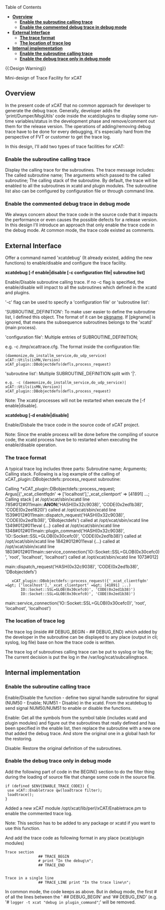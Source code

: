 <!-- START doctoc generated TOC please keep comment here to allow auto update -->
<!-- DON'T EDIT THIS SECTION, INSTEAD RE-RUN doctoc TO UPDATE -->
Table of Contents

- [**Overview**](#overview)
  - [**Enable the subroutine calling trace**](#enable-the-subroutine-calling-trace)
  - [**Enable the commented debug trace in debug mode**](#enable-the-commented-debug-trace-in-debug-mode)
- [**External Interface**](#external-interface)
  - [**The trace format**](#the-trace-format)
  - [**The location of trace log**](#the-location-of-trace-log)
- [**Internal implementation**](#internal-implementation)
  - [**Enable the subroutine calling trace**](#enable-the-subroutine-calling-trace-1)
  - [**Enable the debug trace only in debug mode**](#enable-the-debug-trace-only-in-debug-mode)

<!-- END doctoc generated TOC please keep comment here to allow auto update -->

{{:Design Warning}} 

Mini-design of Trace Facility for xCAT 


## **Overview**

In the present code of xCAT that no common approach for developer to generate the debug trace. Generally, developer adds the 'print/Dumper/MsgUtils' code inside the xcatd/plugins to display some run-time variables/status in the development phase and remove/comment out them for the release version. The operations of adding/removing debug trace have to be done for every debugging, it's especially hard from the perspective of FVT or customer to get the trace log. 

In this design, I'll add two types of trace facilities for xCAT: 

### **Enable the subroutine calling trace**

Display the calling trace for the subroutines. The trace message includes: The called subroutine name; The arguments which passed to the called subroutine; The calling stack of the subroutine. By default, the trace will be enabled to all the subroutines in xcatd and plugin modules. The subroutine list also can be configured by configuration file or through command line. 

### **Enable the commented debug trace in debug mode**

We always concern about the trace code in the source code that it impacts the performance or even causes the possible defects for a release version. In this design I'll introduce an approach that only enable the trace code in the debug mode. At common mode, the trace code existed as comments. 

## **External Interface**

Offer a command named 'xcatdebug' (It already existed, adding the new functions) to enable/disable and configure the trace facility. 

**xcatdebug [-f enable|disable [-c configuration file| subroutine list]**

Enable/Disable subroutine calling trace. If no -c flag is specified, the enable/disable will impact to all the subroutines which defined in the xcatd and plugins. 

'-c' flag can be used to specify a 'configuration file' or 'subroutine list': 

'SUBROUTINE_DEFINITION': To make user easier to define the subroutine list, I defined this object. The format of it can be [pkgname](sub1,sub2,...). If [pkgname] is ignored, that means the subsequence subroutines belongs to the 'xcatd' (main process). 

'configuration file': Multiple entries of SUBROUTINE_DEFINITION; 

e.g. -c /tmp/xcattrace.cfg. The format inside the configuration file: 
    
    (daemonize,do_installm_service,do_udp_service)
    xCAT::Utils(isMN,Version)
    xCAT_plugin::DBobjectdefs(defls,process_request)
    

'subroutine list': Multiple SUBROUTINE_DEFINITION split with '|'. 
    
    e.g. -c (daemonize,do_installm_service,do_udp_service)|
    xCAT::Utils(isMN,Version)|
    xCAT_plugin::DBobjectdefs(defls,process_request)
    

Note: The xcatd processes will not be restarted when execute the [-f enable|disable]. 

**xcatdebug [-d enable|disable]**

Enable/Disbale the trace code in the source code of xCAT project. 

Note: Since the enable process will be done before the compiling of source code, the xcatd process have be to restarted when executing the enable/disable operation. 

### **The trace format**

A typical trace log includes three parts: Subroutine name; Arguments; Calling stack. Following is a log example of the calling of xCAT_plugin::DBobjectdefs::process_request subroutine: 

Calling *xCAT_plugin::DBobjectdefs::process_request; Argus[{'_xcat_clientfqdn' =&gt; ['localhost'],'_xcat_clientport' =&gt; [41891] ...; Calling stack [ at /opt/xcat/sbin/xcatd line 785#012#011main::__ANON__('HASH(0x32c9038)', 'CODE(0x2ed1b38)', 'CODE(0x2ee1820)') called at /opt/xcat/sbin/xcatd line 1539#012#011main::dispatch_request('HASH(0x32c9038)', 'CODE(0x2ed1b38)', 'DBobjectdefs') called at /opt/xcat/sbin/xcatd line 1349#012#011eval {...} called at /opt/xcat/sbin/xcatd line 1348#012#011main::plugin_command('HASH(0x32c9038)', 'IO::Socket::SSL=GLOB(0x30cefc0)', 'CODE(0x2ed1b38)') called at /opt/xcat/sbin/xcatd line 1842#012#011eval {...} called at /opt/xcat/sbin/xcatd line 1803#012#011main::service_connection('IO::Socket::SSL=GLOB(0x30cefc0)', 'root', 'localhost', 'localhost') called at /opt/xcat/sbin/xcatd line 1073#012] 

main::dispatch_request('HASH(0x32c9038)', 'CODE(0x2ed1b38)', 'DBobjectdefs') 
    
       xCAT_plugin::DBobjectdefs::process_request({'_xcat_clientfqdn' =&gt; ['localhost'],'_xcat_clientport' =&gt; [41891] ...)
           IO::Socket::SSL=GLOB(0x30cefc0)', 'CODE(0x2ed1b38)')
           IO::Socket::SSL=GLOB(0x30cefc0)', 'CODE(0x2ed1b38)')
    

main::service_connection('IO::Socket::SSL=GLOB(0x30cefc0)', 'root', 'localhost', 'localhost') 

  


### **The location of trace log**

The trace log (inside ## DEBUG_BEGIN - ## DEBUG_END) which added by the developer in the subroutine can be displayed to any place (output in cli; syslog, log file) base on how the trace code is written. 

The trace log of subroutines calling trace can be put to syslog or log file; The current decision is put the log in the /var/log/xcat/subcallingtrace. 

  


## **Internal implementation**

### **Enable the subroutine calling trace**

Enable/Disable the function - define two signal handle subroutine for signal (NUM50 - Enable; NUM51 - Disable) in the xcatd. From the xcatdebug to send signal NUM50/NUM51 to enable or disable the functions. 

Enable: Get all the symbols from the symbol table (includes xcatd and plugin modules) and figure out the subroutines that really defined and has been specified in the enable list, then replace the subroutine with a new one that added the debug trace. And store the original one in a global hash for the restoring. 

Disable: Restore the original definition of the subroutines. 

### **Enable the debug trace only in debug mode**

Add the following part of code in the BEGIN{} section to do the filter thing during the loading of source file that change some code in the source file. 
    
    if (defined $ENV{ENABLE_TRACE_CODE}) {
     use xCAT::Enabletrace qw(loadtrace filter);
     loadtrace();
    }
    

Added a new xCAT module /opt/xcat/lib/perl/xCAT/Enabletrace.pm to enable the commented trace log. 

Note: This section has to be added to any package or xcatd if you want to use this function. 

And add the trace code as following format in any place (xcat/plugin modules) 
    
    Trace section
                   ## TRACE_BEGIN
                   # print "In the debug\n";
                   ## TRACE_END
    
    
    Trace in a single line
                   ## TRACE_LINE print "In the trace line\n";
    

  
In common mode, the code keeps as above. But in debug mode, the first # of all the lines between the ' ## DEBUG_BEGIN' and '## DEBUG_END' (e.g. '# `logger -t xcat "debug in plugin_command"`;' will be removed. 
